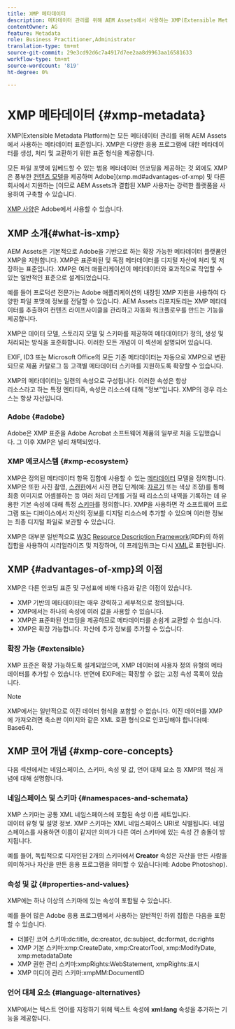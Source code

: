 ```yaml
---
title: XMP 메타데이터
description: 메타데이터 관리를 위해 AEM Assets에서 사용하는 XMP(Extensible Metadata Platform) 메타데이터 표준에 대해 알아봅니다. XMP은 다양한 응용 프로그램에 대한 메타데이터를 생성, 처리 및 교환하기 위한 표준 형식을 제공합니다.
contentOwner: AG
feature: Metadata
role: Business Practitioner,Administrator
translation-type: tm+mt
source-git-commit: 29e3cd92d6c7a4917d7ee2aa8d9963aa16581633
workflow-type: tm+mt
source-wordcount: '819'
ht-degree: 0%

---
```



# XMP 메타데이터 {#xmp-metadata}

XMP(Extensible Metadata Platform)는 모든 메타데이터 관리를 위해 AEM Assets에서 사용하는 메타데이터 표준입니다. XMP은 다양한 응용 프로그램에 대한 메타데이터를 생성, 처리 및 교환하기 위한 표준 형식을 제공합니다.

모든 파일 포맷에 임베드할 수 있는 범용 메타데이터 인코딩을 제공하는 것 외에도 XMP은 풍부한 [컨텐츠 모델](xmp.md#xmp-core-concepts)을 제공하며 Adobe](xmp.md#advantages-of-xmp) 및 다른 회사에서 지원하는 [이므로 AEM Assets과 결합된 XMP 사용자는 강력한 플랫폼을 사용하여 구축할 수 있습니다.

[XMP 사양](https://www.adobe.com/devnet/xmp.html)은 Adobe에서 사용할 수 있습니다.

## XMP 소개{#what-is-xmp}

AEM Assets은 기본적으로 Adobe을 기반으로 하는 확장 가능한 메타데이터 플랫폼인 XMP을 지원합니다. XMP은 표준화된 및 독점 메타데이터를 디지털 자산에 처리 및 저장하는 표준입니다. XMP은 여러 애플리케이션이 메타데이터와 효과적으로 작업할 수 있는 일반적인 표준으로 설계되었습니다.

예를 들어 프로덕션 전문가는 Adobe 애플리케이션의 내장된 XMP 지원을 사용하여 다양한 파일 포맷에 정보를 전달할 수 있습니다. AEM Assets 리포지토리는 XMP 메타데이터를 추출하여 컨텐츠 라이프사이클을 관리하고 자동화 워크플로우를 만드는 기능을 제공합니다.

XMP은 데이터 모델, 스토리지 모델 및 스키마를 제공하여 메타데이터가 정의, 생성 및 처리되는 방식을 표준화합니다. 이러한 모든 개념이 이 섹션에 설명되어 있습니다.

EXIF, ID3 또는 Microsoft Office의 모든 기존 메타데이터는 자동으로 XMP으로 변환되므로 제품 카탈로그 등 고객별 메타데이터 스키마를 지원하도록 확장할 수 있습니다.

XMP의 메타데이터는 일련의 속성으로 구성됩니다. 이러한 속성은 항상\
리소스라고 하는 특정 엔티티즉, 속성은 리소스에 대해 &quot;정보&quot;입니다. XMP의 경우 리소스는 항상 자산입니다.

### Adobe {#adobe}

Adobe은 XMP 표준을 Adobe Acrobat 소프트웨어 제품의 일부로 처음 도입했습니다. 그 이후 XMP은 널리 채택되었다.

### XMP 에코시스템 {#xmp-ecosystem}

XMP은 정의된 메타데이터 항목 집합에 사용할 수 있는 [메타데이터](https://en.wikipedia.org/wiki/Metadata) 모델을 정의합니다. XMP은 또한 사진 촬영, [스캔한](https://en.wikipedia.org/wiki/Image_scanner)에서 사진 편집 단계(예: [자르기](https://en.wikipedia.org/wiki/Cropping_%28image%29) 또는 색상 조정)를 통해 최종 이미지로 어셈블하는 등 여러 처리 단계를 거칠 때 리소스의 내역을 기록하는 데 유용한 기본 속성에 대해 특정 [스키마](https://en.wikipedia.org/wiki/XML_schema)를 정의합니다. XMP을 사용하면 각 소프트웨어 프로그램 또는 디바이스에서 자신의 정보를 디지털 리소스에 추가할 수 있으며 이러한 정보는 최종 디지털 파일로 보관할 수 있습니다.

XMP은 대부분 일반적으로 [W3C](https://en.wikipedia.org/wiki/World_Wide_Web_Consortium) [Resource Description Framework](https://en.wikipedia.org/wiki/Resource_Description_Framework)(RDF)의 하위 집합을 사용하여 시리얼라이즈 및 저장하며, 이 프레임워크는 다시 [XML](https://en.wikipedia.org/wiki/XML)로 표현됩니다.

## XMP {#advantages-of-xmp}의 이점

XMP은 다른 인코딩 표준 및 구성표에 비해 다음과 같은 이점이 있습니다.

* XMP 기반의 메타데이터는 매우 강력하고 세부적으로 정의됩니다.
* XMP에서는 하나의 속성에 여러 값을 사용할 수 있습니다.
* XMP은 표준화된 인코딩을 제공하므로 메타데이터를 손쉽게 교환할 수 있습니다.
* XMP은 확장 가능합니다. 자산에 추가 정보를 추가할 수 있습니다.

### 확장 가능 {#extensible}

XMP 표준은 확장 가능하도록 설계되었으며, XMP 데이터에 사용자 정의 유형의 메타데이터를 추가할 수 있습니다. 반면에 EXIF에는 확장할 수 없는 고정 속성 목록이 있습니다.

>[!NOTE]
>
>XMP에서는 일반적으로 이진 데이터 형식을 포함할 수 없습니다. 이진 데이터를 XMP에 가져오려면 축소판 이미지와 같은 XML 호환 형식으로 인코딩해야 합니다(예: Base64).

## XMP 코어 개념 {#xmp-core-concepts}

다음 섹션에서는 네임스페이스, 스키마, 속성 및 값, 언어 대체 요소 등 XMP의 핵심 개념에 대해 설명합니다.

### 네임스페이스 및 스키마 {#namespaces-and-schemata}

XMP 스키마는 공통 XML 네임스페이스에 포함된 속성 이름 세트입니다.\
데이터 유형 및 설명 정보. XMP 스키마는 XML 네임스페이스 URI로 식별됩니다. 네임스페이스를 사용하면 이름이 같지만 의미가 다른 여러 스키마에 있는 속성 간 충돌이 방지됩니다.

예를 들어, 독립적으로 디자인된 2개의 스키마에서 **Creator** 속성은 자산을 만든 사람을 의미하거나 자산을 만든 응용 프로그램을 의미할 수 있습니다(예: Adobe Photoshop).

### 속성 및 값 {#properties-and-values}

XMP에는 하나 이상의 스키마에 있는 속성이 포함될 수 있습니다.

예를 들어 많은 Adobe 응용 프로그램에서 사용하는 일반적인 하위 집합은 다음을 포함할 수 있습니다.

* 더블린 코어 스키마:dc:title, dc:creator, dc:subject, dc:format, dc:rights
* XMP 기본 스키마:xmp:CreateDate, xmp:CreatorTool, xmp:ModifyDate, xmp:metadataDate
* XMP 권한 관리 스키마:xmpRights:WebStatement, xmpRights:표시
* XMP 미디어 관리 스키마:xmpMM:DocumentID

### 언어 대체 요소 {#language-alternatives}

XMP에서는 텍스트 언어를 지정하기 위해 텍스트 속성에 **xml:lang** 속성을 추가하는 기능을 제공합니다.
